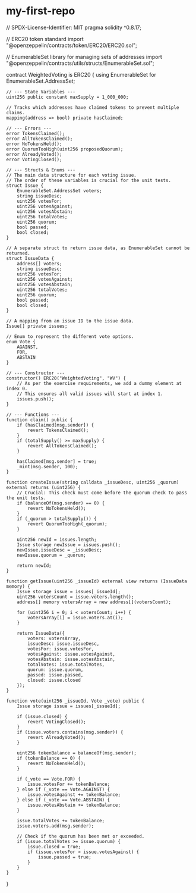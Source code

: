 # my-first-repo
// SPDX-License-Identifier: MIT
pragma solidity ^0.8.17;

// ERC20 token standard
import "@openzeppelin/contracts/token/ERC20/ERC20.sol";

// EnumerableSet library for managing sets of addresses
import "@openzeppelin/contracts/utils/structs/EnumerableSet.sol";


contract WeightedVoting is ERC20 {
    using EnumerableSet for EnumerableSet.AddressSet;

    // --- State Variables ---
    uint256 public constant maxSupply = 1_000_000;
    
    // Tracks which addresses have claimed tokens to prevent multiple claims.
    mapping(address => bool) private hasClaimed;

    // --- Errors ---
    error TokensClaimed();
    error AllTokensClaimed();
    error NoTokensHeld();
    error QuorumTooHigh(uint256 proposedQuorum);
    error AlreadyVoted();
    error VotingClosed();

    // --- Structs & Enums ---
    // The main data structure for each voting issue.
    // The order of these variables is crucial for the unit tests.
    struct Issue {
        EnumerableSet.AddressSet voters;
        string issueDesc;
        uint256 votesFor;
        uint256 votesAgainst;
        uint256 votesAbstain;
        uint256 totalVotes;
        uint256 quorum;
        bool passed;
        bool closed;
    }

    // A separate struct to return issue data, as EnumerableSet cannot be returned.
    struct IssueData {
        address[] voters;
        string issueDesc;
        uint256 votesFor;
        uint256 votesAgainst;
        uint256 votesAbstain;
        uint256 totalVotes;
        uint256 quorum;
        bool passed;
        bool closed;
    }

    // A mapping from an issue ID to the issue data.
    Issue[] private issues;

    // Enum to represent the different vote options.
    enum Vote {
        AGAINST,
        FOR,
        ABSTAIN
    }

    // --- Constructor ---
    constructor() ERC20("WeightedVoting", "WV") {
        // As per the exercise requirements, we add a dummy element at index 0.
        // This ensures all valid issues will start at index 1.
        issues.push();
    }

    // --- Functions ---
    function claim() public {
        if (hasClaimed[msg.sender]) {
            revert TokensClaimed();
        }
        if (totalSupply() >= maxSupply) {
            revert AllTokensClaimed();
        }

        hasClaimed[msg.sender] = true;
        _mint(msg.sender, 100);
    }

    function createIssue(string calldata _issueDesc, uint256 _quorum) external returns (uint256) {
        // Crucial: This check must come before the quorum check to pass the unit tests.
        if (balanceOf(msg.sender) == 0) {
            revert NoTokensHeld();
        }
        if (_quorum > totalSupply()) {
            revert QuorumTooHigh(_quorum);
        }

        uint256 newId = issues.length;
        Issue storage newIssue = issues.push();
        newIssue.issueDesc = _issueDesc;
        newIssue.quorum = _quorum;

        return newId;
    }

    function getIssue(uint256 _issueId) external view returns (IssueData memory) {
        Issue storage issue = issues[_issueId];
        uint256 votersCount = issue.voters.length();
        address[] memory votersArray = new address[](votersCount);

        for (uint256 i = 0; i < votersCount; i++) {
            votersArray[i] = issue.voters.at(i);
        }

        return IssueData({
            voters: votersArray,
            issueDesc: issue.issueDesc,
            votesFor: issue.votesFor,
            votesAgainst: issue.votesAgainst,
            votesAbstain: issue.votesAbstain,
            totalVotes: issue.totalVotes,
            quorum: issue.quorum,
            passed: issue.passed,
            closed: issue.closed
        });
    }

    function vote(uint256 _issueId, Vote _vote) public {
        Issue storage issue = issues[_issueId];
        
        if (issue.closed) {
            revert VotingClosed();
        }
        if (issue.voters.contains(msg.sender)) {
            revert AlreadyVoted();
        }
        
        uint256 tokenBalance = balanceOf(msg.sender);
        if (tokenBalance == 0) {
            revert NoTokensHeld();
        }

        if (_vote == Vote.FOR) {
            issue.votesFor += tokenBalance;
        } else if (_vote == Vote.AGAINST) {
            issue.votesAgainst += tokenBalance;
        } else if (_vote == Vote.ABSTAIN) {
            issue.votesAbstain += tokenBalance;
        }

        issue.totalVotes += tokenBalance;
        issue.voters.add(msg.sender);

        // Check if the quorum has been met or exceeded.
        if (issue.totalVotes >= issue.quorum) {
            issue.closed = true;
            if (issue.votesFor > issue.votesAgainst) {
                issue.passed = true;
            }
        }
    }
}
